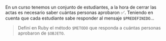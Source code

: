 En un curso tenemos un conjunto de estudiantes, a la hora de cerrar las actas es necesario saber cuántas personas aprobaron :white_check_mark:. Teniendo en cuenta que cada estudiante sabe responder al mensaje `$PREDEFINIDO`...

> Definí en Ruby el método `$METODO` que responda a cuántas personas aprobaron de `$OBJETO`.